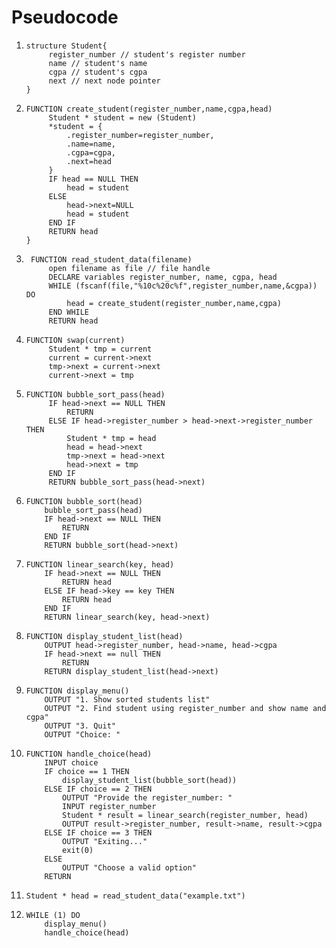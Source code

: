 # Pseudocode

1. ```
   structure Student{
        register_number // student's register number
        name // student's name
        cgpa // student's cgpa
        next // next node pointer
   }
   ```
2. ```
   FUNCTION create_student(register_number,name,cgpa,head)
        Student * student = new (Student)
        *student = {
            .register_number=register_number,
            .name=name,
            .cgpa=cgpa,
            .next=head
        }
        IF head == NULL THEN
            head = student
        ELSE
            head->next=NULL
            head = student
        END IF
        RETURN head
   }
   ```
3. ```
    FUNCTION read_student_data(filename)
        open filename as file // file handle
        DECLARE variables register_number, name, cgpa, head
        WHILE (fscanf(file,"%10c%20c%f",register_number,name,&cgpa)) DO
            head = create_student(register_number,name,cgpa)
        END WHILE
        RETURN head
   ```
4. ```
   FUNCTION swap(current)
        Student * tmp = current
        current = current->next
        tmp->next = current->next
        current->next = tmp
   ```
5. ```
   FUNCTION bubble_sort_pass(head)
        IF head->next == NULL THEN
            RETURN
        ELSE IF head->register_number > head->next->register_number THEN
            Student * tmp = head
            head = head->next
            tmp->next = head->next
            head->next = tmp
        END IF
        RETURN bubble_sort_pass(head->next)
   ```
6. ```
   FUNCTION bubble_sort(head)
       bubble_sort_pass(head)
       IF head->next == NULL THEN
           RETURN
       END IF
       RETURN bubble_sort(head->next)
   ```
7. ```
   FUNCTION linear_search(key, head)
       IF head->next == NULL THEN
           RETURN head
       ELSE IF head->key == key THEN
           RETURN head
       END IF
       RETURN linear_search(key, head->next)
   ```
8. ```
   FUNCTION display_student_list(head)
       OUTPUT head->register_number, head->name, head->cgpa
       IF head->next == null THEN
           RETURN
       RETURN display_student_list(head->next)
   ```
9. ```
   FUNCTION display_menu()
       OUTPUT "1. Show sorted students list"
       OUTPUT "2. Find student using register_number and show name and cgpa"
       OUTPUT "3. Quit"
       OUTPUT "Choice: "
   ```
10. ```
    FUNCTION handle_choice(head)
        INPUT choice
        IF choice == 1 THEN
            display_student_list(bubble_sort(head))
        ELSE IF choice == 2 THEN
            OUTPUT "Provide the register_number: "
            INPUT register_number
            Student * result = linear_search(register_number, head)
            OUTPUT result->register_number, result->name, result->cgpa
        ELSE IF choice == 3 THEN
            OUTPUT "Exiting..."
            exit(0)
        ELSE
            OUTPUT "Choose a valid option"
        RETURN
    ```
11. ```
    Student * head = read_student_data("example.txt")
    ```
12. ```
    WHILE (1) DO
        display_menu()
        handle_choice(head)
    ```
